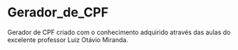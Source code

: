 # Gerador_de_CPF
 Gerador de CPF criado com o conhecimento adquirido através das aulas do excelente professor Luiz Otávio Miranda.
